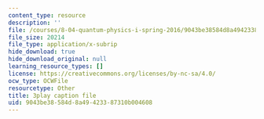 ```yaml
---
content_type: resource
description: ''
file: /courses/8-04-quantum-physics-i-spring-2016/9043be38584d8a49423387310b004608_BRFekCz4XQY.srt
file_size: 20214
file_type: application/x-subrip
hide_download: true
hide_download_original: null
learning_resource_types: []
license: https://creativecommons.org/licenses/by-nc-sa/4.0/
ocw_type: OCWFile
resourcetype: Other
title: 3play caption file
uid: 9043be38-584d-8a49-4233-87310b004608
---
```

